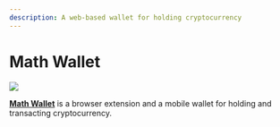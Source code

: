 ```yaml
---
description: A web-based wallet for holding cryptocurrency
---
```


# Math Wallet

![](../../.gitbook/assets/screen-shot-2020-01-15-at-8.54.52-am.png)

[**Math Wallet**](https://mathwallet.org/en/) is a browser extension and a mobile wallet for holding and transacting cryptocurrency.

